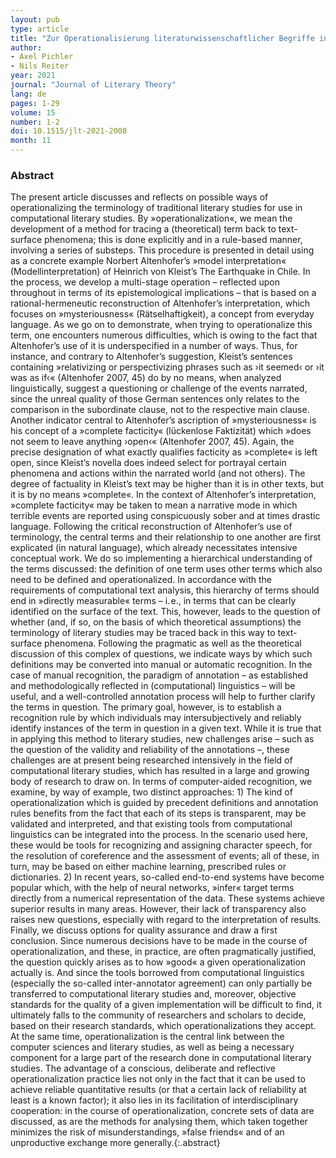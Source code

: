 ```yaml
---
layout: pub
type: article
title: "Zur Operationalisierung literaturwissenschaftlicher Begriffe in der algorithmischen Textanalyse. Eine Annäherung über Norbert Altenhofers hermeneutische Modellinterpretation von Kleists Das Erdbeben in Chili"
author:
- Axel Pichler
- Nils Reiter
year: 2021
journal: "Journal of Literary Theory"
lang: de
pages: 1-29
volume: 15
number: 1-2
doi: 10.1515/jlt-2021-2008
month: 11
---
```



### Abstract
The present article discusses and reflects on possible ways of operationalizing the terminology of traditional literary studies for use in computational literary studies. By »operationalization«, we mean the development of a method for tracing a (theoretical) term back to text-surface phenomena; this is done explicitly and in a rule-based manner, involving a series of substeps. This procedure is presented in detail using as a concrete example Norbert Altenhofer’s »model interpretation« (Modellinterpretation) of Heinrich von Kleist’s The Earthquake in Chile. In the process, we develop a multi-stage operation – reflected upon throughout in terms of its epistemological implications – that is based on a rational-hermeneutic reconstruction of Altenhofer’s interpretation, which focuses on »mysteriousness« (Rätselhaftigkeit), a concept from everyday language. As we go on to demonstrate, when trying to operationalize this term, one encounters numerous difficulties, which is owing to the fact that Altenhofer’s use of it is underspecified in a number of ways. Thus, for instance, and contrary to Altenhofer’s suggestion, Kleist’s sentences containing »relativizing or perspectivizing phrases such as ›it seemed‹ or ›it was as if‹« (Altenhofer 2007, 45) do by no means, when analyzed linguistically, suggest a questioning or challenge of the events narrated, since the unreal quality of those German sentences only relates to the comparison in the subordinate clause, not to the respective main clause. Another indicator central to Altenhofer’s ascription of »mysteriousness« is his concept of a »complete facticity« (lückenlose Faktizität) which »does not seem to leave anything ›open‹« (Altenhofer 2007, 45). Again, the precise designation of what exactly qualifies facticity as »complete« is left open, since Kleist’s novella does indeed select for portrayal certain phenomena and actions within the narrated world (and not others). The degree of factuality in Kleist’s text may be higher than it is in other texts, but it is by no means »complete«. In the context of Altenhofer’s interpretation, »complete facticity« may be taken to mean a narrative mode in which terrible events are reported using conspicuously sober and at times drastic language. Following the critical reconstruction of Altenhofer’s use of terminology, the central terms and their relationship to one another are first explicated (in natural language), which already necessitates intensive conceptual work. We do so implementing a hierarchical understanding of the terms discussed: the definition of one term uses other terms which also need to be defined and operationalized. In accordance with the requirements of computational text analysis, this hierarchy of terms should end in »directly measurable« terms – i. e., in terms that can be clearly identified on the surface of the text. This, however, leads to the question of whether (and, if so, on the basis of which theoretical assumptions) the terminology of literary studies may be traced back in this way to text-surface phenomena. Following the pragmatic as well as the theoretical discussion of this complex of questions, we indicate ways by which such definitions may be converted into manual or automatic recognition. In the case of manual recognition, the paradigm of annotation – as established and methodologically reflected in (computational) linguistics – will be useful, and a well-controlled annotation process will help to further clarify the terms in question. The primary goal, however, is to establish a recognition rule by which individuals may intersubjectively and reliably identify instances of the term in question in a given text. While it is true that in applying this method to literary studies, new challenges arise – such as the question of the validity and reliability of the annotations –, these challenges are at present being researched intensively in the field of computational literary studies, which has resulted in a large and growing body of research to draw on. In terms of computer-aided recognition, we examine, by way of example, two distinct approaches: 1) The kind of operationalization which is guided by precedent definitions and annotation rules benefits from the fact that each of its steps is transparent, may be validated and interpreted, and that existing tools from computational linguistics can be integrated into the process. In the scenario used here, these would be tools for recognizing and assigning character speech, for the resolution of coreference and the assessment of events; all of these, in turn, may be based on either machine learning, prescribed rules or dictionaries. 2) In recent years, so-called end-to-end systems have become popular which, with the help of neural networks, »infer« target terms directly from a numerical representation of the data. These systems achieve superior results in many areas. However, their lack of transparency also raises new questions, especially with regard to the interpretation of results. Finally, we discuss options for quality assurance and draw a first conclusion. Since numerous decisions have to be made in the course of operationalization, and these, in practice, are often pragmatically justified, the question quickly arises as to how »good« a given operationalization actually is. And since the tools borrowed from computational linguistics (especially the so-called inter-annotator agreement) can only partially be transferred to computational literary studies and, moreover, objective standards for the quality of a given implementation will be difficult to find, it ultimately falls to the community of researchers and scholars to decide, based on their research standards, which operationalizations they accept. At the same time, operationalization is the central link between the computer sciences and literary studies, as well as being a necessary component for a large part of the research done in computational literary studies. The advantage of a conscious, deliberate and reflective operationalization practice lies not only in the fact that it can be used to achieve reliable quantitative results (or that a certain lack of reliability at least is a known factor); it also lies in its facilitation of interdisciplinary cooperation: in the course of operationalization, concrete sets of data are discussed, as are the methods for analysing them, which taken together minimizes the risk of misunderstandings, »false friends« and of an unproductive exchange more generally.{:.abstract}
